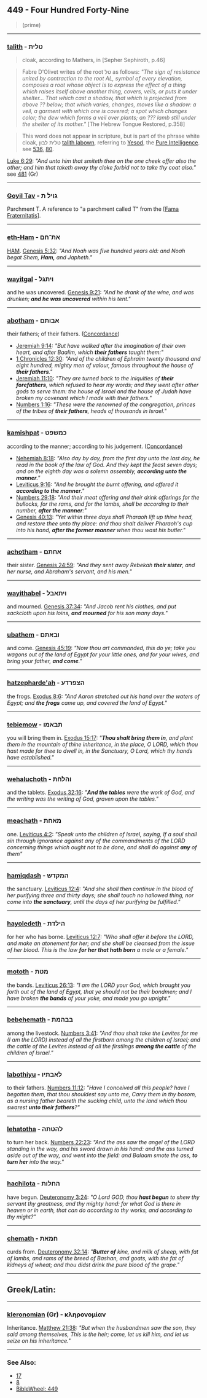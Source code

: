 ## 449 - Four Hundred Forty-Nine
> (prime)

---

### [talith](/keys/TLITh) - טלית
> cloak, according to Mathers, in [Sepher Sephiroth, p.46]

> Fabre D'Olivet writes of the root טל as follows: *"The sign of resistance united by contraction to the root AL, symbol of every elevation, composes a root whose object is to express the effect of a thing which raises itself above another thing, covers, veils, or puts it under shelter... That which cast a shadow, that which is projected from above ?? below; that which varies, changes, moves like a shadow: a veil, a garment with which one is covered; a spot which changes color; the dew which forms a veil over plants; an ??? lamb still under the shelter of its mother."* [The Hebrew Tongue Restored, p.358]

> This word does not appear in scripture, but is part of the phrase white cloak, טלית לבון [talith labown](/keys/TLITh.LBVN), referring to [Yesod](/keys/ISVD), the [Pure Intelligence](/keys/ShKL.THVR). see [536](536), [80](80).

[Luke 6:29](http://biblehub.com/luke/6-29.htm): *"And unto him that smiteth thee on the one cheek offer also the other; and him that taketh away thy cloke forbid not to take thy coat also."* see [481](481) (Gr)

---

### [Goyil Tav](/keys/GVIL.Th) - גויל ת
Parchment T. A reference to "a parchment called T" from the [[Fama Fraternitatis](https://archive.org/stream/PaulFosterCase-TheTrueAndInvisibleRosicrucianOrder4thEd-1985#page/n23)].

---

### [eth-Ham](/keys/ATh-ChM) - את־חם
[HAM](/keys/ChM). [Genesis 5:32](https://biblehub.com/genesis/5-32.htm): *"And Noah was five hundred years old: and Noah begat Shem, **Ham,** and Japheth."*

---

### [wayitgal](/keys/VIThGL) - ויתגל
and he was uncovered. [Genesis 9:21](https://biblehub.com/genesis/9-21.htm): *"And he drank of the wine, and was drunken; **and he was uncovered** within his tent."*

---

### [abotham](/keys/ABVThM) - אבותם
their fathers; of their fathers. ([Concordance](https://biblehub.com/hebrew/avotam_1.htm))

- [Jeremiah 9:14](https://biblehub.com/jeremiah/9-14.htm): *"But have walked after the imagination of their own heart, and after Baalim, which **their fathers** taught them:"*
- [1 Chronicles 12:30](https://biblehub.com/1_chronicles/12-30.htm): *"And of the children of Ephraim twenty thousand and eight hundred, mighty men of valour, famous throughout the house of **their fathers**."*
- [Jeremiah 11:10](https://biblehub.com/jeremiah/11-10.htm): *"They are turned back to the iniquities of **their forefathers**, which refused to hear my words; and they went after other gods to serve them: the house of Israel and the house of Judah have broken my covenant which I made with their fathers."*
- [Numbers 1:16](https://biblehub.com/numbers/1-16.htm): *"These were the renowned of the congregation, princes of the tribes of **their fathers**, heads of thousands in Israel."*

---

### [kamishpat](/keys/KMShPT) - כמשפט
according to the manner; according to his judgement. ([Concordance](https://biblehub.com/hebrew/kammishpat_4941.htm))

- [Nehemiah 8:18](https://biblehub.com/nehemiah/8-18.htm): *"Also day by day, from the first day unto the last day, he read in the book of the law of God. And they kept the feast seven days; and on the eighth day was a solemn assembly, **according unto the manner**."*
- [Leviticus 9:16](https://biblehub.com/leviticus/9-16.htm): *"And he brought the burnt offering, and offered it **according to the manner**."*
- [Numbers 29:18](https://biblehub.com/numbers/29-18.htm): *"And their meat offering and their drink offerings for the bullocks, for the rams, and for the lambs, shall be according to their number, **after the manner**:"*
- [Genesis 40:13](https://biblehub.com/genesis/40-13.htm): *"Yet within three days shall Pharaoh lift up thine head, and restore thee unto thy place: and thou shalt deliver Pharaoh's cup into his hand, **after the former manner** when thou wast his butler."*

---

### [achotham](/keys/AChThM) - אחתם
their sister. [Genesis 24:59](https://biblehub.com/genesis/24-59.htm): *"And they sent away Rebekah **their sister**, and her nurse, and Abraham's servant, and his men."*

---

### [wayithabel](/keys/VIThABL) - ויתאבל
and mourned. [Genesis 37:34](https://biblehub.com/genesis/37-34.htm): *"And Jacob rent his clothes, and put sackcloth upon his loins, **and mourned** for his son many days."*

---

### [ubathem](/keys/VBAThM) - ובאתם
and come. [Genesis 45:19](https://biblehub.com/genesis/45-19.htm): *"Now thou art commanded, this do ye; take you wagons out of the land of Egypt for your little ones, and for your wives, and bring your father, **and come**."*

---

### [hatzepharde'ah](/keys/HTzPRDO) - הצפרדע
the frogs. [Exodus 8:6](https://biblehub.com/exodus/8-6.htm): *"And Aaron stretched out his hand over the waters of Egypt; and **the frogs** came up, and covered the land of Egypt."*

---

### [tebiemow](/keys/ThBAMV) - תבאמו
you will bring them in. [Exodus 15:17](https://biblehub.com/exodus/15-17.htm): *"**Thou shalt bring them in**, and plant them in the mountain of thine inheritance, in the place, O LORD, which thou hast made for thee to dwell in, in the Sanctuary, O Lord, which thy hands have established."*

---

### [wehaluchoth](/keys/VHLChTh) - והלחת
and the tablets. [Exodus 32:16](https://biblehub.com/exodus/32-16.htm): *"**And the tables** were the work of God, and the writing was the writing of God, graven upon the tables."*

---

### [meachath](/keys/MAChTh) - מאחת
one. [Leviticus 4:2](https://biblehub.com/leviticus/4-2.htm): *"Speak unto the children of Israel, saying, If a soul shall sin through ignorance against any of the commandments of the LORD concerning things which ought not to be done, and shall do against **any** of them"*

---

### [hamiqdash](/keys/HMQDSh) - המקדש
the sanctuary. [Leviticus 12:4](https://biblehub.com/leviticus/12-4.htm): *"And she shall then continue in the blood of her purifying three and thirty days; she shall touch no hallowed thing, nor come into **the sanctuary**, until the days of her purifying be fulfilled."*

---

### [hayoledeth](/keys/HILDTh) - הילדת
for her who has borne. [Leviticus 12:7](https://biblehub.com/leviticus/12-7.htm): *"Who shall offer it before the LORD, and make an atonement for her; and she shall be cleansed from the issue of her blood. This is the law **for her that hath born** a male or a female."*

---

### [mototh](/keys/MTTh) - מטת
the bands. [Leviticus 26:13](https://biblehub.com/leviticus/26-13.htm): *"I am the LORD your God, which brought you forth out of the land of Egypt, that ye should not be their bondmen; and I have broken **the bands** of your yoke, and made you go upright."*

---

### [bebehemath](/keys/BBHMTh) - בבהמת
among the livestock. [Numbers 3:41](https://biblehub.com/numbers/3-41.htm): *"And thou shalt take the Levites for me (I am the LORD) instead of all the firstborn among the children of Israel; and the cattle of the Levites instead of all the firstlings **among the cattle** of the children of Israel."*

---

### [labothiyu](/keys/LABThIV) - לאבתיו
to their fathers. [Numbers 11:12](https://biblehub.com/numbers/11-12.htm): *"Have I conceived all this people? have I begotten them, that thou shouldest say unto me, Carry them in thy bosom, as a nursing father beareth the sucking child, unto the land which thou swarest **unto their fathers**?"*

---

### [lehatotha](/keys/LHTThH) - להטתה
to turn her back. [Numbers 22:23](https://biblehub.com/numbers/22-23.htm): *"And the ass saw the angel of the LORD standing in the way, and his sword drawn in his hand: and the ass turned aside out of the way, and went into the field: and Balaam smote the ass, **to turn her** into the way."*

---

### [hachilota](/keys/HChLVTh) - החלות
have begun. [Deuteronomy 3:24](https://biblehub.com/deuteronomy/3-24.htm): *"O Lord GOD, thou **hast begun** to shew thy servant thy greatness, and thy mighty hand: for what God is there in heaven or in earth, that can do according to thy works, and according to thy might?"*

---

### [chemath](/keys/ChMATh) - חמאת
curds from. [Deuteronomy 32:14](https://biblehub.com/deuteronomy/32-14.htm): *"**Butter of** kine, and milk of sheep, with fat of lambs, and rams of the breed of Bashan, and goats, with the fat of kidneys of wheat; and thou didst drink the pure blood of the grape."*

---

## Greek/Latin:

---

### [kleronomian](/greek?word=klhronomian) (Gr) - κληρονομίαν
Inheritance. [Matthew 21:38](http://biblehub.com/matthew/21-38.htm): *"But when the husbandmen saw the son, they said among themselves, This is the heir; come, let us kill him, and let us seize on his inheritance."*

---

### See Also:

- [17](17)
- [8](8)
- [BibleWheel: 449](https://www.biblewheel.com//GR/GR_Database.php?SearchBy_Gematria=449)

